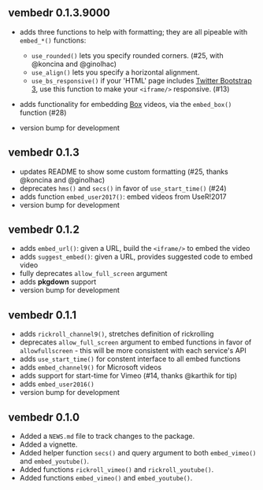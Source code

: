 ## vembedr 0.1.3.9000

- adds three functions to help with formatting; they are all pipeable with `embed_*()` functions:
  - `use_rounded()` lets you specify rounded corners. (#25, with @koncina and @ginolhac)
  - `use_align()` lets you specify a horizontal alignment.
  - `use_bs_responsive()` if your 'HTML' page includes [Twitter Bootstrap 3](https://getbootstrap.com/docs/3.3/components/#responsive-embed), use this function to make your `<iframe/>` responsive. (#13)
  
- adds functionality for embedding [Box](https://www.box.com) videos, via the `embed_box()` function (#28)
- version bump for development

## vembedr 0.1.3

- updates README to show some custom formatting (#25, thanks @koncina and @ginolhac)
- deprecates `hms()` and `secs()` in favor of `use_start_time()` (#24)
- adds function `embed_user2017()`: embed videos from UseR!2017
- version bump for development

## vembedr 0.1.2

- adds `embed_url()`: given a URL, build the `<iframe/>` to embed the video
- adds `suggest_embed()`: given a URL, provides suggested code to embed video
- fully deprecates `allow_full_screen` argument
- adds **pkgdown** support 
- version bump for development

## vembedr 0.1.1

* adds `rickroll_channel9()`, stretches definition of rickrolling
* deprecates `allow_full_screen` argument to embed functions in favor of
  `allowfullscreen` - this will be more consistent with each service's API
* adds `use_start_time()` for constent interface to all embed functions
* adds `embed_channel9()` for Microsoft videos
* adds support for start-time for Vimeo (#14, thanks @karthik for tip)
* adds `embed_user2016()`
* version bump for development

## vembedr 0.1.0

* Added a `NEWS.md` file to track changes to the package.
* Added a vignette.
* Added helper function `secs()` and query argument to both `embed_vimeo()` and `embed_youtube()`.
* Added functions `rickroll_vimeo()` and `rickroll_youtube()`.
* Added functions `embed_vimeo()` and `embed_youtube()`.


